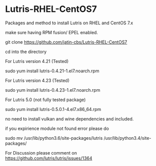 # Lutris-RHEL-CentOS7
Packages and method to install Lutris on RHEL and CentOS 7.x

make sure having RPM fusion/ EPEL enabled.

git clone https://github.com/jatin-cbs/Lutris-RHEL-CentOS7

cd into the directory 

For Lutris version 4.21 (Tested)

sudo yum install lutris-0.4.21-1.el7.noarch.rpm

For Lutris version 4.23 (Tested)

sudo yum install lutris-0.4.23-1.el7.noarch.rpm

For Lutris 5.0 (not fully tested package)

sudo yum install lutris-0.5.0.1-4.el7.x86_64.rpm

no need to install vulkan and wine dependencies and included.

if you expirience module not found error please do 

sudo mv /usr/lib/python3.6/site-packages/lutris /usr/lib/python3.4/site-packages/

For Discussion please comment on 
https://github.com/lutris/lutris/issues/1364
